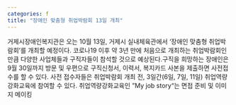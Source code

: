 ```yaml
---
categories: f
title: "장애인 맞춤형 취업박람회 13일 개최"
---
```

거제시장애인복지관은 오는 10월 13일, 거제시 실내체육관에서 ‘장애인 맞춤형 취업박람회’를 개최할 예정이다. 코로나19 이후 약 3년 만에 처음으로 개최하는 취업박람회인 만큼 다양한 사업체들과 구직자들이 참석할 것으로 예상된다.구직을 희망하는 장애인은 9월 30일까지 방문 및 우편으로 구직신청서, 이력서, 복지카드 사본을 제출하면 사전접수를 할 수 있다. 사전 접수자들은 취업박람회 개최 전, 3일간(6일, 7일, 11일) 취업역량강화교육에 참여할 수 있다. 취업역량강화교육인 ”My job story“는 면접 준비 및 이미지 메이킹